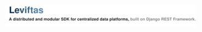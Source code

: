 <!--
  Copyright © 2025 Leviftas authors. All rights reserved.

  Licensed under the GNU General Public License v3.0 (the "License");
  you may not use this file except in compliance with the License.
  You may obtain a copy of the License at

  https://www.gnu.org/licenses/gpl-3.0.html

  Unless required by applicable law or agreed to in writing, software
  distributed under the License is distributed on an "AS IS" BASIS,
  WITHOUT WARRANTIES OR CONDITIONS OF ANY KIND, either express or implied.
  See the License for the specific language governing permissions and
  limitations under the License.

  README.md

  

  - Author   : FrostLeo <frostleo.dev@gmail.com>
  - Created  : 2025/10/24
  - Modified : 2025/10/24
-->

<a href="https://github.com/Leviftas-Studio/Leviftas"><img src="docs/assets/images/readme/banner.svg" alt="Leviftas" style="vertical-align: text-bottom; margin: 0; padding: 0;"></a>

